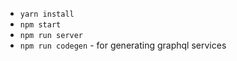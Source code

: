 - `yarn install`
- `npm start`
- `npm run server`
- `npm run codegen` - for generating graphql services
